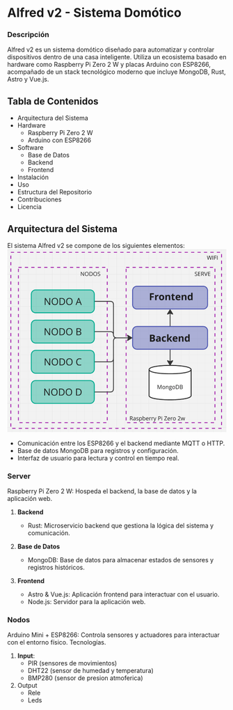 # Alfred v2 - Sistema Domótico

### Descripción
Alfred v2 es un sistema domótico diseñado para automatizar y controlar dispositivos dentro de una casa inteligente. Utiliza un ecosistema basado en hardware como Raspberry Pi Zero 2 W y placas Arduino con ESP8266, acompañado de un stack tecnológico moderno que incluye MongoDB, Rust, Astro y Vue.js.


## Tabla de Contenidos
- Arquitectura del Sistema
- Hardware
    - Raspberry Pi Zero 2 W
    - Arduino con ESP8266
- Software
    - Base de Datos
    - Backend
    - Frontend
- Instalación
- Uso
- Estructura del Repositorio
- Contribuciones
- Licencia

## Arquitectura del Sistema
El sistema Alfred v2 se compone de los siguientes elementos:
![diagrama](/diagrama_de_arquitectura.png)
- Comunicación entre los ESP8266 y el backend mediante MQTT o HTTP.
- Base de datos MongoDB para registros y configuración.
- Interfaz de usuario para lectura y control en tiempo real.

### Server
Raspberry Pi Zero 2 W: Hospeda el backend, la base de datos y la aplicación web.

1. **Backend**
    - Rust: Microservicio backend que gestiona la lógica del sistema y comunicación.

2. **Base de Datos**
    - MongoDB: Base de datos para almacenar estados de sensores y registros históricos.

3. **Frontend**
    - Astro & Vue.js: Aplicación frontend para interactuar con el usuario.
    - Node.js: Servidor para la aplicación web.

### Nodos
Arduino Mini + ESP8266: Controla sensores y actuadores para interactuar con el entorno físico.
Tecnologías.

1. **Input**:
    - PIR (sensores de movimientos)
    - DHT22 (sensor de humedad y temperatura)
    - BMP280 (sensor de presion atmoferica)
2. Output
    - Rele
    - Leds

